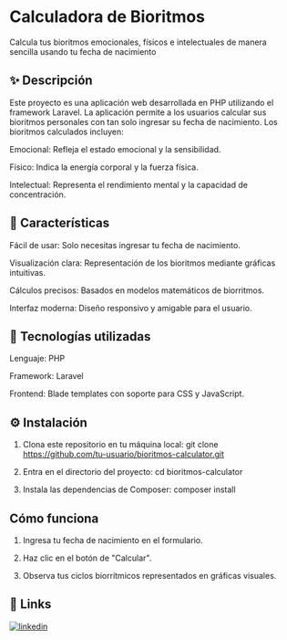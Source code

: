 
# Calculadora de Bioritmos

Calcula tus bioritmos emocionales, físicos e intelectuales de manera sencilla usando tu fecha de nacimiento 

## ✨ Descripción
Este proyecto es una aplicación web desarrollada en PHP utilizando el framework Laravel. La aplicación permite a los usuarios calcular sus bioritmos personales con tan solo ingresar su fecha de nacimiento. Los bioritmos calculados incluyen:

Emocional: Refleja el estado emocional y la sensibilidad.

Físico: Indica la energía corporal y la fuerza física.

Intelectual: Representa el rendimiento mental y la capacidad de concentración.
## 🚀 Características
Fácil de usar: Solo necesitas ingresar tu fecha de nacimiento.

Visualización clara: Representación de los bioritmos mediante gráficas intuitivas.

Cálculos precisos: Basados en modelos matemáticos de biorritmos.

Interfaz moderna: Diseño responsivo y amigable para el usuario.
##  🔧 Tecnologías utilizadas
Lenguaje: PHP

Framework: Laravel

Frontend: Blade templates con soporte para CSS y JavaScript.


## ⚙ Instalación

1. Clona este repositorio en tu máquina local:
git clone https://github.com/tu-usuario/bioritmos-calculator.git

2. Entra en el directorio del proyecto:
cd bioritmos-calculator

3. Instala las dependencias de Composer:
composer install

## Cómo funciona 
1. Ingresa tu fecha de nacimiento en el formulario.

2. Haz clic en el botón de "Calcular".

3. Observa tus ciclos biorrítmicos representados en gráficas visuales.
## 🔗 Links
[![linkedin](https://img.shields.io/badge/linkedin-0A66C2?style=for-the-badge&logo=linkedin&logoColor=white)](https://www.linkedin.com/in/mariona-claros-a0552a2b1/)

